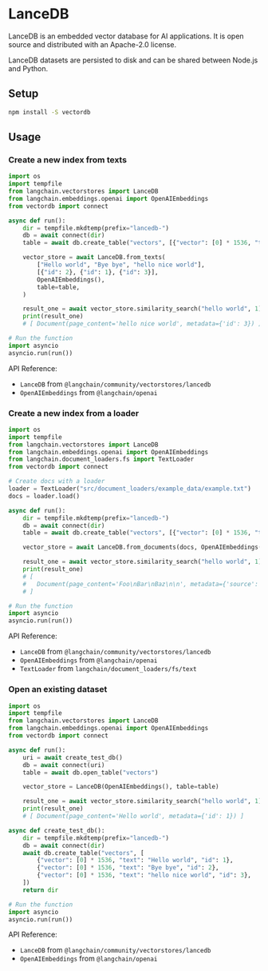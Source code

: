 # LanceDB

LanceDB is an embedded vector database for AI applications. It is open source and distributed with an Apache-2.0 license.

LanceDB datasets are persisted to disk and can be shared between Node.js and Python.

## Setup

```bash
npm install -S vectordb
```

## Usage

### Create a new index from texts

```python
import os
import tempfile
from langchain.vectorstores import LanceDB
from langchain.embeddings.openai import OpenAIEmbeddings
from vectordb import connect

async def run():
    dir = tempfile.mkdtemp(prefix="lancedb-")
    db = await connect(dir)
    table = await db.create_table("vectors", [{"vector": [0] * 1536, "text": "sample", "id": 1}])

    vector_store = await LanceDB.from_texts(
        ["Hello world", "Bye bye", "hello nice world"],
        [{"id": 2}, {"id": 1}, {"id": 3}],
        OpenAIEmbeddings(),
        table=table,
    )

    result_one = await vector_store.similarity_search("hello world", 1)
    print(result_one)
    # [ Document(page_content='hello nice world', metadata={'id': 3}) ]

# Run the function
import asyncio
asyncio.run(run())
```

API Reference:

- `LanceDB` from `@langchain/community/vectorstores/lancedb`
- `OpenAIEmbeddings` from `@langchain/openai`

### Create a new index from a loader

```python
import os
import tempfile
from langchain.vectorstores import LanceDB
from langchain.embeddings.openai import OpenAIEmbeddings
from langchain.document_loaders.fs import TextLoader
from vectordb import connect

# Create docs with a loader
loader = TextLoader("src/document_loaders/example_data/example.txt")
docs = loader.load()

async def run():
    dir = tempfile.mkdtemp(prefix="lancedb-")
    db = await connect(dir)
    table = await db.create_table("vectors", [{"vector": [0] * 1536, "text": "sample", "source": "a"}])

    vector_store = await LanceDB.from_documents(docs, OpenAIEmbeddings(), table=table)

    result_one = await vector_store.similarity_search("hello world", 1)
    print(result_one)
    # [
    #   Document(page_content='Foo\nBar\nBaz\n\n', metadata={'source': 'src/document_loaders/example_data/example.txt'})
    # ]

# Run the function
import asyncio
asyncio.run(run())
```

API Reference:

- `LanceDB` from `@langchain/community/vectorstores/lancedb`
- `OpenAIEmbeddings` from `@langchain/openai`
- `TextLoader` from `langchain/document_loaders/fs/text`

### Open an existing dataset

```python
import os
import tempfile
from langchain.vectorstores import LanceDB
from langchain.embeddings.openai import OpenAIEmbeddings
from vectordb import connect

async def run():
    uri = await create_test_db()
    db = await connect(uri)
    table = await db.open_table("vectors")

    vector_store = LanceDB(OpenAIEmbeddings(), table=table)

    result_one = await vector_store.similarity_search("hello world", 1)
    print(result_one)
    # [ Document(page_content='Hello world', metadata={'id': 1}) ]

async def create_test_db():
    dir = tempfile.mkdtemp(prefix="lancedb-")
    db = await connect(dir)
    await db.create_table("vectors", [
        {"vector": [0] * 1536, "text": "Hello world", "id": 1},
        {"vector": [0] * 1536, "text": "Bye bye", "id": 2},
        {"vector": [0] * 1536, "text": "hello nice world", "id": 3},
    ])
    return dir

# Run the function
import asyncio
asyncio.run(run())
```

API Reference:

- `LanceDB` from `@langchain/community/vectorstores/lancedb`
- `OpenAIEmbeddings` from `@langchain/openai`
